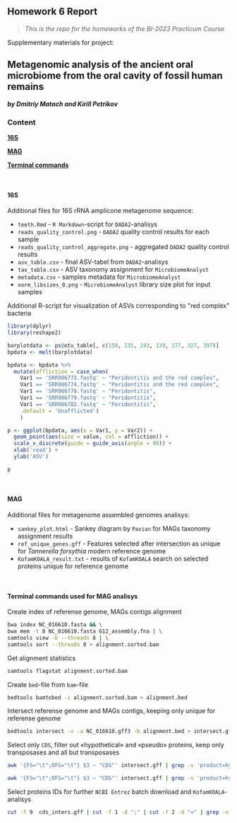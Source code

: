 ## Homework 6 Report
> *This is the repo for the homeworks of the BI-2023 Practicum Course*

Supplementary materials for project:

## Metagenomic analysis of the ancient oral microbiome from the oral cavity of fossil human remains

***by Dmitriy  Matach and Kirill Petrikov***

### Content

[**16S**](#16S)

[**MAG**](#MAG)

[**Terminal commands**](#Terminal-commands-used-for-MAG-analisys)

&nbsp;  
#### 16S
Additional files for 16S rRNA amplicone metagenome sequence:

- `teeth.Rmd` - `R Markdown`-script for `DADA2`-analisys
- `reads_quality_control.png` - `DADA2` quality control results for each sample
- `reads_quality_control_aggregate.png` - aggregated `DADA2` quality control results
- `asv_table.csv` - final ASV-tabel from `DADA2`-analisys
- `tax_table.csv` - ASV taxonomy assignment for `MicrobiomeAnalyst`
- `metadata.csv` - samples metadata for `MicrobiomeAnalyst`
- `norm_libsizes_0.png` - `MicrobiomeAnalyst` library size plot for input samples

Additional R-script for visualization of ASVs corresponding to "red complex" bacteria

```R
library(dplyr)
library(reshape2)

barplotdata <- ps@otu_table[, c(150, 135, 243, 129, 177, 327, 397)]
bpdata <- melt(barplotdata)

bpdata <- bpdata %>%
  mutate(affliction = case_when(
    Var1 == 'SRR986773.fastq' ~ "Peridontitis and the red complex",
    Var1 == 'SRR986774.fastq' ~ "Peridontitis and the red complex",
    Var1 == 'SRR986778.fastq' ~ "Peridontitis",
    Var1 == 'SRR986779.fastq' ~ "Peridontitis",
    Var1 == 'SRR986782.fastq' ~ "Peridontitis",
    .default = 'Unafflicted')
    )

p <- ggplot(bpdata, aes(x = Var1, y = Var2)) + 
  geom_point(aes(size = value, col = affliction)) + 
  scale_x_discrete(guide = guide_axis(angle = 90)) + 
  xlab('read') + 
  ylab('ASV')

p
```

&nbsp;  
#### MAG
Additional files for metagenome assembled genomes analisys:
- `sankey_plot.html` - Sankey diagram by `Pavian` for MAGs taxonomy assignment results
- `ref_unique_genes.gff` - Features selected after intersection as unique for *Tannerella forsythia* modern reference genome
- `KofamKOALA_result.txt` - results of `KofamKOALA` search on selected proteins unique for reference genome

&nbsp;  
#### Terminal commands used for MAG analisys
Create index of referense genome, MAGs contigs alignment
```bash
bwa index NC_016610.fasta && \
bwa mem -t 8 NC_016610.fasta G12_assembly.fna | \
samtools view -b --threads 8 | \
samtools sort --threads 8 > alignment.sorted.bam
```

Get alignment statistics
```bash
samtools flagstat alignment.sorted.bam
```

Create `bed`-file from `bam`-file
```bash
bedtools bamtobed -i alignment.sorted.bam > alignment.bed
```

Intersect referense genome and MAGs contigs, keeping only unique for referense genome
```bash
bedtools intersect -v -a NC_016610.gff3 -b alignment.bed > intersect.gff
```

Select only `CDS`, filter out «hypothetical» and «pseudo» proteins, keep only transposases and all but transposases
```bash
awk '{FS="\t";OFS="\t"} $3 ~ "CDS"' intersect.gff | grep -v 'product=hypothetical' | grep -v 'pseudo=true' | grep 'transposase' > transp.gff

awk '{FS="\t";OFS="\t"} $3 ~ "CDS"' intersect.gff | grep -v 'product=hypothetical' | grep -v 'pseudo=true' | grep -v 'transposase' > cds_inters.gff
```

Select proteins IDs for further `NCBI Entrez` batch download and `KofamKOALA`-analisys
```bash
cut -f 9  cds_inters.gff | cut -f 1 -d ";" | cut -f 2 -d "=" | grep -o -P "WP_\d+.\d" > prot_idxs.txt
```
